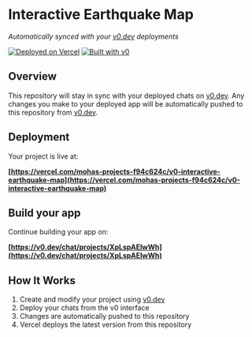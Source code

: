 # Interactive Earthquake Map

*Automatically synced with your [v0.dev](https://v0.dev) deployments*

[![Deployed on Vercel](https://img.shields.io/badge/Deployed%20on-Vercel-black?style=for-the-badge&logo=vercel)](https://vercel.com/mohas-projects-f94c624c/v0-interactive-earthquake-map)
[![Built with v0](https://img.shields.io/badge/Built%20with-v0.dev-black?style=for-the-badge)](https://v0.dev/chat/projects/XpLspAEIwWh)

## Overview

This repository will stay in sync with your deployed chats on [v0.dev](https://v0.dev).
Any changes you make to your deployed app will be automatically pushed to this repository from [v0.dev](https://v0.dev).

## Deployment

Your project is live at:

**[https://vercel.com/mohas-projects-f94c624c/v0-interactive-earthquake-map](https://vercel.com/mohas-projects-f94c624c/v0-interactive-earthquake-map)**

## Build your app

Continue building your app on:

**[https://v0.dev/chat/projects/XpLspAEIwWh](https://v0.dev/chat/projects/XpLspAEIwWh)**

## How It Works

1. Create and modify your project using [v0.dev](https://v0.dev)
2. Deploy your chats from the v0 interface
3. Changes are automatically pushed to this repository
4. Vercel deploys the latest version from this repository
